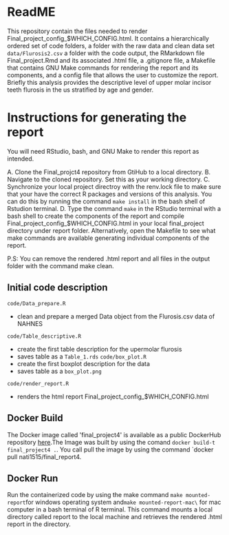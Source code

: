 # ReadME

This repository contain the files needed to render Final_project_config\_\$WHICH_CONFIG.html. It contains a hierarchically ordered set of code folders, a folder with the raw data and clean data set `data/Flurosis2.csv` a folder with the code output, the RMarkdown file Final_project.Rmd and its associated .html file, a .gitignore file, a Makefile that contains GNU Make commands for rendering the report and its components, and a config file that allows the user to customize the report. Briefly this analysis provides the descriptive level of upper molar incisor teeth flurosis in the us stratified by age and gender.

# Instructions for generating the report

You will need RStudio, bash, and GNU Make to render this report as intended.

A. Clone the Final_projct4 repository from GtiHub to a local directory. B. Navigate to the cloned repository. Set this as your working directory. C. Synchronize your local project directroy with the renv.lock file to make sure that your have the correct R packages and versions of this analysis. You can do this by running the command `make install` in the bash shell of Rstudion terminal. D. Type the command `make` in the RStudio terminal with a bash shell to create the components of the report and compile Final_project_config\_\$WHICH_CONFIG.html in your local final_project directory under report folder. Alternatively, open the Makefile to see what make commands are available generating individual components of the report.

P.S: You can remove the rendered .html report and all files in the output folder with the command make clean.

## Initial code description

`code/Data_prepare.R`

-   clean and prepare a merged Data object from the Flurosis.csv data of NAHNES

`code/Table_descriptive.R`

-   create the first table description for the upermolar flurosis
-   saves table as a `Table_1.rds` `code/box_plot.R`
-   create the first boxplot description for the data
-   saves table as a `box_plot.png`

`code/render_report.R`

-   renders the html report Final_project_config\_\$WHICH_CONFIG.html

## Docker Build 
The Docker image called 'final_project4' is available as a public DockerHub repository [here](https://hub.docker.com/r/nati1515/final_report4/tags "here").The Image was built by using the comand `docker build-t final_project4 .`. You call pull the image by using the command \`docker pull nati1515/final_report4.

## Docker Run 
Run the containerized code by using the make command `make mounted-report`for windows operating system and`make mounted-report-mac\` for mac computer in a bash terminal of R terminal. This command mounts a local directory called report to the local machine and retrieves the rendered .html report in the directory.
